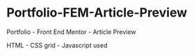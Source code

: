 # Portfolio-FEM-Article-Preview
 Portfolio - Front End Mentor - Article Preview 

HTML - CSS grid - Javascript used 
